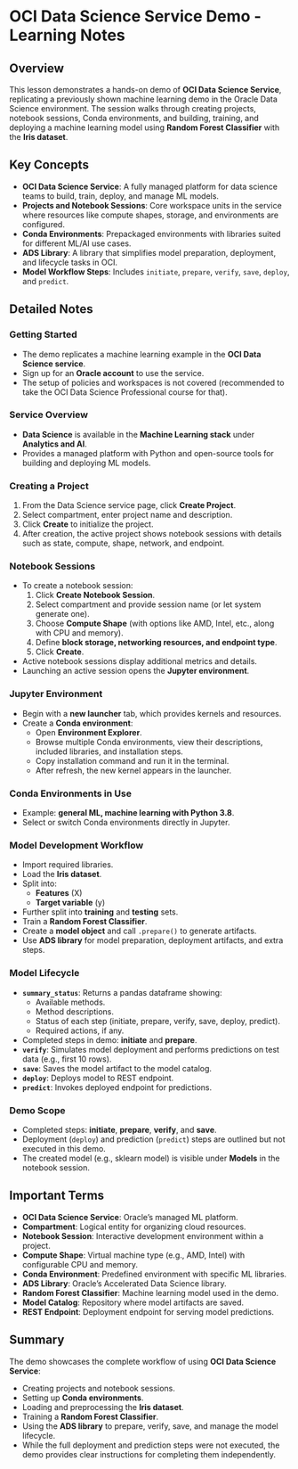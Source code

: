 # OCI Data Science Service Demo - Learning Notes

## Overview
This lesson demonstrates a hands-on demo of **OCI Data Science Service**, replicating a previously shown machine learning demo in the Oracle Data Science environment. The session walks through creating projects, notebook sessions, Conda environments, and building, training, and deploying a machine learning model using **Random Forest Classifier** with the **Iris dataset**.

## Key Concepts
- **OCI Data Science Service**: A fully managed platform for data science teams to build, train, deploy, and manage ML models.
- **Projects and Notebook Sessions**: Core workspace units in the service where resources like compute shapes, storage, and environments are configured.
- **Conda Environments**: Prepackaged environments with libraries suited for different ML/AI use cases.
- **ADS Library**: A library that simplifies model preparation, deployment, and lifecycle tasks in OCI.
- **Model Workflow Steps**: Includes `initiate`, `prepare`, `verify`, `save`, `deploy`, and `predict`.

## Detailed Notes
### Getting Started
- The demo replicates a machine learning example in the **OCI Data Science service**.
- Sign up for an **Oracle account** to use the service.
- The setup of policies and workspaces is not covered (recommended to take the OCI Data Science Professional course for that).

### Service Overview
- **Data Science** is available in the **Machine Learning stack** under **Analytics and AI**.
- Provides a managed platform with Python and open-source tools for building and deploying ML models.

### Creating a Project
1. From the Data Science service page, click **Create Project**.
2. Select compartment, enter project name and description.
3. Click **Create** to initialize the project.
4. After creation, the active project shows notebook sessions with details such as state, compute, shape, network, and endpoint.

### Notebook Sessions
- To create a notebook session:
  1. Click **Create Notebook Session**.
  2. Select compartment and provide session name (or let system generate one).
  3. Choose **Compute Shape** (with options like AMD, Intel, etc., along with CPU and memory).
  4. Define **block storage, networking resources, and endpoint type**.
  5. Click **Create**.
- Active notebook sessions display additional metrics and details.
- Launching an active session opens the **Jupyter environment**.

### Jupyter Environment
- Begin with a **new launcher** tab, which provides kernels and resources.
- Create a **Conda environment**:
  - Open **Environment Explorer**.
  - Browse multiple Conda environments, view their descriptions, included libraries, and installation steps.
  - Copy installation command and run it in the terminal.
  - After refresh, the new kernel appears in the launcher.

### Conda Environments in Use
- Example: **general ML, machine learning with Python 3.8**.
- Select or switch Conda environments directly in Jupyter.

### Model Development Workflow
- Import required libraries.
- Load the **Iris dataset**.
- Split into:
  - **Features** (X)
  - **Target variable** (y)
- Further split into **training** and **testing** sets.
- Train a **Random Forest Classifier**.
- Create a **model object** and call `.prepare()` to generate artifacts.
- Use **ADS library** for model preparation, deployment artifacts, and extra steps.

### Model Lifecycle
- **`summary_status`**: Returns a pandas dataframe showing:
  - Available methods.
  - Method descriptions.
  - Status of each step (initiate, prepare, verify, save, deploy, predict).
  - Required actions, if any.
- Completed steps in demo: **initiate** and **prepare**.
- **`verify`**: Simulates model deployment and performs predictions on test data (e.g., first 10 rows).
- **`save`**: Saves the model artifact to the model catalog.
- **`deploy`**: Deploys model to REST endpoint.
- **`predict`**: Invokes deployed endpoint for predictions.

### Demo Scope
- Completed steps: **initiate**, **prepare**, **verify**, and **save**.
- Deployment (`deploy`) and prediction (`predict`) steps are outlined but not executed in this demo.
- The created model (e.g., sklearn model) is visible under **Models** in the notebook session.

## Important Terms
- **OCI Data Science Service**: Oracle’s managed ML platform.
- **Compartment**: Logical entity for organizing cloud resources.
- **Notebook Session**: Interactive development environment within a project.
- **Compute Shape**: Virtual machine type (e.g., AMD, Intel) with configurable CPU and memory.
- **Conda Environment**: Predefined environment with specific ML libraries.
- **ADS Library**: Oracle’s Accelerated Data Science library.
- **Random Forest Classifier**: Machine learning model used in the demo.
- **Model Catalog**: Repository where model artifacts are saved.
- **REST Endpoint**: Deployment endpoint for serving model predictions.

## Summary
The demo showcases the complete workflow of using **OCI Data Science Service**:
- Creating projects and notebook sessions.
- Setting up **Conda environments**.
- Loading and preprocessing the **Iris dataset**.
- Training a **Random Forest Classifier**.
- Using the **ADS library** to prepare, verify, save, and manage the model lifecycle.
- While the full deployment and prediction steps were not executed, the demo provides clear instructions for completing them independently.
